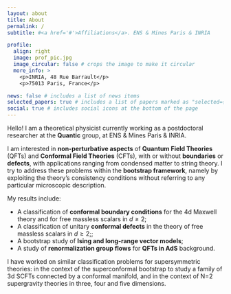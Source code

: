 ```yaml
---
layout: about
title: About
permalink: /
subtitle: #<a href='#'>Affiliations</a>. ENS & Mines Paris & INRIA

profile:
  align: right
  image: prof_pic.jpg
  image_circular: false # crops the image to make it circular
  more_info: >
    <p>INRIA, 48 Rue Barrault</p>
    <p>75013 Paris, France</p>

news: false # includes a list of news items
selected_papers: true # includes a list of papers marked as "selected={true}"
social: true # includes social icons at the bottom of the page
---
```



Hello! I am a theoretical physicist currently working as a postdoctoral researcher at the **Quantic** group, at ENS & Mines Paris & INRIA.

I am interested in **non-perturbative aspects** of **Quantum Field Theories** (QFTs) and **Conformal Field Theories** (CFTs), with or without **boundaries** or **defects**, with applications ranging from condensed matter to string theory. I try to address these problems within the **bootstrap framework**, namely by exploiting the theory’s consistency conditions without referring to any particular microscopic description.

My results include: 

  - A classification of **conformal boundary conditions** for the 4d Maxwell theory and for free massless scalars in $d\geq 2$;
  - A classification of unitary **conformal defects** in the theory of free massless scalars in $d\geq 2$;;
  - A bootstrap study of **Ising and long-range vector models**;
  - A study of **renormalization group flows** for **QFTs in AdS** background.
  
I have worked on similar classification problems for supersymmetric theories: in the context of the superconformal bootstrap to study a family of 3d SCFTs connected by a conformal manifold, and in the context of N=2 supergravity theories in three, four and five dimensions.

